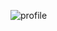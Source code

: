 ![profile](https://avatars.githubusercontent.com/u/25264595?s=400&u=93271374e4027757a71b470f3bbd439ad64245d3&v=4)

